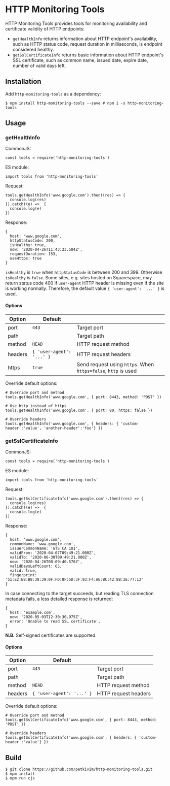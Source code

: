 # HTTP Monitoring Tools

HTTP Monitoring Tools provides tools for monitoring availability and
certificate validity of HTTP endpoints:

* `getHealthInfo` returns information about HTTP endpoint's availability, such
as HTTP status code, request duration in milliseconds, is endpoint considered healthy.
* `getSslCertificateInfo` returns basic information about HTTP endpoint's SSL
certificate, such as common name, issued date, expire date, number of valid
days left.

## Installation

Add `http-monitoring-tools` as a dependency:

```
$ npm install http-monitoring-tools --save # npm i -s http-monitoring-tools
```

## Usage

### getHealthInfo

CommonJS:
```
const tools = require('http-monitoring-tools')
```

ES module:
```
import tools from 'http-monitoring-tools'
```

Request:
```
tools.getHealthInfo('www.google.com').then((res) => {
  console.log(res)
}).catch((e) =>  {
  console.log(e)
})
```

Response:
```
{
  host: 'www.google.com',
  httpStatusCode: 200,
  isHealthy: true,
  now: '2020-04-26T11:43:23.504Z',
  requestDuration: 153,
  useHttps: true
}
```

`isHealthy` is `true` when `httpStatusCode` is between 200 and 399. Otherwise
`isHealthy` is `false`. Some sites, e.g. sites hosted on Squarespace, may
return status code 400 if `user-agent` HTTP header is missing even if the site
is working normally. Therefore, the default value `{ 'user-agent': '...' }` is
used.

#### Options
| Option | Default | |
|--|--|--|
| port | `443` | Target port |
| path | ` ` | Target path |
| method | `HEAD` | HTTP request method |
| headers | `{ 'user-agent': '...' }` | HTTP request headers |
| https | `true` | Send request using `https`. When `https=false`, `http` is used  |

Override default options:
```
# Override port and method
tools.getHealthInfo('www.google.com', { port: 8443, method: 'POST' })

# Use http instead of https
tools.getHealthInfo('www.google.com', { port: 80, https: false })

# Override headers
tools.getHealthInfo('www.google.com', { headers: { 'custom-header':'value', 'another-header':'foo'} })
```
### getSslCertificateInfo

CommonJS:
```
const tools = require('http-monitoring-tools')
```

ES module:
```
import tools from 'http-monitoring-tools'
```

Request:
```
tools.getSslCertificateInfo('www.google.com').then((res) => {
  console.log(res)
}).catch((e) =>  {
  console.log(e)
})
```

Response:
```
{
  host: 'www.google.com',
  commonName: 'www.google.com',
  issuerCommonName: 'GTS CA 1O1',
  validFrom: '2020-04-07T09:49:21.000Z',
  validTo: '2020-06-30T09:49:21.000Z',
  now: '2020-04-26T08:09:40.576Z',
  validDaysLeftCount: 65,
  valid: true,
  fingerprint: '51:E2:E8:B8:38:39:0F:FD:8F:5D:3F:93:F4:AE:BC:42:8B:3E:77:13'
}
```

In case connecting to the target succeeds, but reading TLS connection metadata
fails, a less detailed response is returned:

```
{
  host: 'example.com',
  now: '2020-05-03T12:30:30.975Z',
  error: 'Unable to read SSL certificate',
}
```

**N.B.** Self-signed certificates are supported.

#### Options
| Option | Default | |
|--|--|--|
| port | `443` | Target port |
| path | ` ` | Target path |
| method | `HEAD` | HTTP request method |
| headers | `{ 'user-agent': '...' }` | HTTP request headers |

Override default options:
```
# Override port and method
tools.getSslCertificateInfo('www.google.com', { port: 8443, method: 'POST' })

# Override headers
tools.getSslCertificateInfo('www.google.com', { headers: { 'custom-header':'value'} })
```

## Build

```
$ git clone https://github.com/petkivim/http-monitoring-tools.git
$ npm install
$ npm run cjs
```

